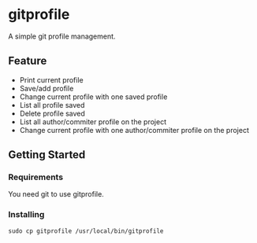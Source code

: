 # gitprofile

A simple git profile management.

## Feature
* Print current profile
* Save/add profile
* Change current profile with one saved profile
* List all profile saved
* Delete profile saved
* List all author/commiter profile on the project
* Change current profile with one author/commiter profile on the project

## Getting Started

### Requirements
You need git to use gitprofile.

### Installing
```
sudo cp gitprofile /usr/local/bin/gitprofile
```
